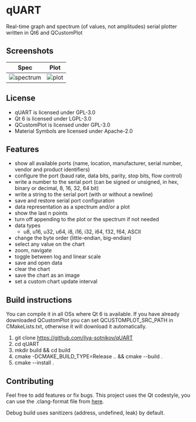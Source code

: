 # qUART
Real-time graph and spectrum (of values, not amplitudes) serial plotter written in Qt6 and QCustomPlot

## Screenshots
| Spec | Plot |
| --- | --- |
| ![spectrum](https://user-images.githubusercontent.com/93074662/227128175-3b0d050d-e497-48b4-816b-6d40170cd95a.png) | ![plot](https://user-images.githubusercontent.com/93074662/227128129-62a5b807-43c7-4190-8b37-0c0be9ab1119.png)

## License
- qUART is licensed under GPL-3.0
- Qt 6 is licensed under LGPL-3.0
- QCustomPlot is licensed under GPL-3.0
- Material Symbols are licensed under Apache-2.0

## Features
- show all available ports (name, location, manufacturer, serial number, vendor and product identifiers)
- configure the port (baud rate, data bits, parity, stop bits, flow control)
- write a number to the serial port (can be signed or unsigned, in hex, binary or decimal, 8, 16, 32, 64 bit)
- write a string to the serial port (with or without a newline)
- save and restore serial port configuration
- data representation as a spectrum and/or a plot
- show the last n points
- turn off appending to the plot or the spectrum if not needed
- data types
    - u8, u16, u32, u64, i8, i16, i32, i64, f32, f64, ASCII
- change the byte order (little-endian, big-endian)
- select any value on the chart
- zoom, navigate
- toggle between log and linear scale
- save and open data
- clear the chart
- save the chart as an image
- set a custom chart update interval

## Build instructions
You can compile it in all OSs where Qt 6 is available.
If you have already downloaded QCustomPlot you can set QCUSTOMPLOT_SRC_PATH in CMakeLists.txt, otherwise it will download it automatically.
1. git clone https://github.com/ilya-sotnikov/qUART
2. cd qUART
3. mkdir build && cd build
4. cmake -DCMAKE_BUILD_TYPE=Release .. && cmake --build .
5. cmake --install .

## Contributing
Feel free to add features or fix bugs. This project uses the Qt codestyle, you can use the .clang-format file from [here](https://code.qt.io/cgit/qt/qt5.git/tree/_clang-format).

Debug build uses sanitizers (address, undefined, leak) by default.
